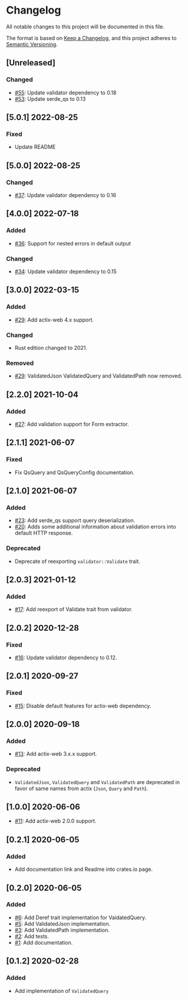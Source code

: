 # Changelog
All notable changes to this project will be documented in this file.

The format is based on [Keep a Changelog](https://keepachangelog.com/en/1.0.0/),
and this project adheres to [Semantic Versioning](https://semver.org/spec/v2.0.0.html).

## [Unreleased]
### Changed
- [#55](https://github.com/rambler-digital-solutions/actix-web-validator/pull/55): Update validator dependency to 0.18
- [#53](https://github.com/rambler-digital-solutions/actix-web-validator/pull/53): Update serde_qs to 0.13

## [5.0.1] 2022-08-25
### Fixed
- Update README

## [5.0.0] 2022-08-25
### Changed
- [#37](https://github.com/rambler-digital-solutions/actix-web-validator/pull/37): Update validator dependency to 0.16

## [4.0.0] 2022-07-18
### Added
- [#36](https://github.com/rambler-digital-solutions/actix-web-validator/pull/36): Support for nested errors in default output

### Changed
- [#34](https://github.com/rambler-digital-solutions/actix-web-validator/pull/34): Update validator dependency to 0.15

## [3.0.0] 2022-03-15
### Added 
- [#29](https://github.com/rambler-digital-solutions/actix-web-validator/pull/29): Add actix-web 4.x support.

### Changed
- Rust edition changed to 2021.

### Removed
- [#29](https://github.com/rambler-digital-solutions/actix-web-validator/pull/29): ValidatedJson ValidatedQuery and ValidatedPath now removed.

## [2.2.0] 2021-10-04
### Added
- [#27](https://github.com/rambler-digital-solutions/actix-web-validator/pull/27): Add validation support for Form extractor.

## [2.1.1] 2021-06-07
### Fixed
- Fix QsQuery and QsQueryConfig documentation.

## [2.1.0] 2021-06-07
### Added
- [#23](https://github.com/rambler-digital-solutions/actix-web-validator/pull/23): Add serde_qs support query deserialization.
- [#20](https://github.com/rambler-digital-solutions/actix-web-validator/issues/20): Adds some additional information about validation errors into default HTTP response.

### Deprecated
- Deprecate of reexporting `validator::Validate` trait.

## [2.0.3] 2021-01-12
### Added
- [#17](https://github.com/rambler-digital-solutions/actix-web-validator/issues/17): Add reexport of Validate trait from validator.

## [2.0.2] 2020-12-28
### Fixed
- [#16](https://github.com/rambler-digital-solutions/actix-web-validator/issues/16): Update validator dependency to 0.12.

## [2.0.1] 2020-09-27
### Fixed 
- [#15](https://github.com/rambler-digital-solutions/actix-web-validator/issues/15): Disable default features for actix-web dependency. 

## [2.0.0] 2020-09-18
### Added
- [#13](https://github.com/rambler-digital-solutions/actix-web-validator/issues/13): Add actix-web 3.x.x support.

### Deprecated
- `ValidatedJson`, `ValidatedQuery` and `ValidatedPath` are deprecated in favor of same names from actix (`Json`, `Query` and `Path`).

## [1.0.0] 2020-06-06
- [#11](https://github.com/rambler-digital-solutions/actix-web-validator/issues/11): Add actix-web 2.0.0 support.

## [0.2.1] 2020-06-05
### Added
- Add documentation link and Readme into crates.io page.

## [0.2.0] 2020-06-05
### Added
- [#6](https://github.com/rambler-digital-solutions/actix-web-validator/issues/6): Add Deref trait implementation for VaidatedQuery.
- [#5](https://github.com/rambler-digital-solutions/actix-web-validator/issues/5): Add ValidatedJson implementation.
- [#3](https://github.com/rambler-digital-solutions/actix-web-validator/issues/3): Add ValidatedPath implementation.
- [#2](https://github.com/rambler-digital-solutions/actix-web-validator/issues/2): Add tests.
- [#1](https://github.com/rambler-digital-solutions/actix-web-validator/issues/1): Add documentation.

## [0.1.2] 2020-02-28
### Added
- Add implementation of `ValidatedQuery`
